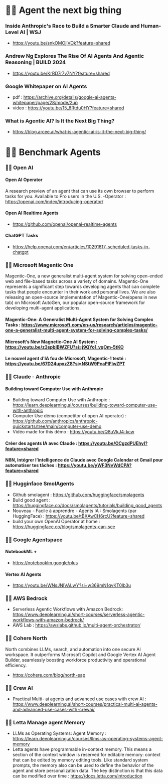 
# 👮‍♂️ Agent the next big thing 

### Inside Anthropic's Race to Build a Smarter Claude and Human-Level AI | WSJ
- https://youtu.be/snkOMOjiVOk?feature=shared

### Andrew Ng Explores The Rise Of AI Agents And Agentic Reasoning | BUILD 2024
- https://youtu.be/KrRD7r7y7NY?feature=shared

### Google Whitepaper on AI Agents 
- pdf : https://archive.org/details/google-ai-agents-whitepaper/page/28/mode/2up
- video : https://youtu.be/15_8Rtdu0HY?feature=shared

### What is Agentic AI? Is It the Next Big Thing?
- https://blog.arcee.ai/what-is-agentic-ai-is-it-the-next-big-thing/


# 👮‍♂️ Benchmark Agents 

### 🕵️‍♂️ Open AI 
 #### Open AI Operator 
A research preview of an agent that can use its own browser to perform tasks for you. Available to Pro users in the U.S.
-Operator : https://openai.com/index/introducing-operator/

 #### Open AI Realtime Agents 
- https://github.com/openai/openai-realtime-agents

 #### ChatGPT Tasks 
- https://help.openai.com/en/articles/10291617-scheduled-tasks-in-chatgpt

### 🕵️‍♂️ Microsoft Magentic One 
Magentic-One, a new generalist multi-agent system for solving open-ended web and file-based tasks across a variety of domains. Magentic-One represents a significant step towards developing agents that can complete tasks that people encounter in their work and personal lives. We are also releasing an open-source implementation of Magentic-One(opens in new tab) on Microsoft AutoGen, our popular open-source framework for developing multi-agent applications.
#### Magentic-One: A Generalist Multi-Agent System for Solving Complex Tasks : https://www.microsoft.com/en-us/research/articles/magentic-one-a-generalist-multi-agent-system-for-solving-complex-tasks/
#### Microsoft’s New Magnetic-One AI System : https://youtu.be/z3spbIBWZFU?si=j9QYo1_vqOm-5tKO
#### Le nouvel agent d'IA fou de Microsoft, Magentic-1 testé : https://youtu.be/67D24upxzZ8?si=NStW9PcaPIFIwZPT


### 🕵️‍♂️ Claude - Anthropic 
#### Building toward Computer Use with Anthropic
- Building toward Computer Use with Anthropic : https://learn.deeplearning.ai/courses/building-toward-computer-use-with-anthropic
- Computer Use démo (competitor of open AI operator) : https://github.com/anthropics/anthropic-quickstarts/tree/main/computer-use-demo
- Vidéo made for this démo : https://youtu.be/Q8uVkJ4-kcw
#### Créer des agents IA avec Claude : https://youtu.be/OCgzdPUEhyI?feature=shared
#### N8N, Intégrer l’intelligence de Claude avec Google Calendar et Gmail pour automatiser tes tâches : https://youtu.be/yWF3NvWdCPA?feature=shared

### 🕵️‍♂️ Hugginface SmolAgents 
- Github smolagent : https://github.com/huggingface/smolagents
- Build good agent : https://huggingface.co/docs/smolagents/tutorials/building_good_agents
- Nouveau - Facile à apprendre - Agents IA : Smolagents (par HuggingFace) : https://youtu.be/tBXAwCH6rcU?feature=shared
- build your own OpenAI Operator at home : https://huggingface.co/blog/smolagents-can-see

### 🕵️‍♂️ Google Agentspace 
#### NotebookML + 
- https://notebooklm.google/plus
#### Vertex AI Agents 
- https://youtu.be/WNsJNIVALwY?si=w369mN1qvKT0lb3u

### 🕵️‍♂️ AWS Bedrock 
- Serverless Agentic Workflows with Amazon Bedrock: https://www.deeplearning.ai/short-courses/serverless-agentic-workflows-with-amazon-bedrock/
- AWS Lab : https://awslabs.github.io/multi-agent-orchestrator/

### 🕵️‍♂️ Cohere North 
North combines LLMs, search, and automation into one secure AI workspace. It outperforms Microsoft Copilot and Google Vertex AI Agent Builder, seamlessly boosting workforce productivity and operational efficiency.
- https://cohere.com/blog/north-eap

### 🕵️‍♂️ Crew AI 
- Practical Multi- ai agents and advanced use cases with crew AI : https://www.deeplearning.ai/short-courses/practical-multi-ai-agents-and-advanced-use-cases-with-crewai/

### 🕵️‍♂️ Letta Manage agent Memory 
- LLMs as Operating Systems: Agent Memory : https://learn.deeplearning.ai/courses/llms-as-operating-systems-agent-memory
- Letta agents have programmable in-context memory. This means a section of the context window is reserved for editable memory: context that can be edited by memory editing tools. Like standard system prompts, the memory also can be used to define the behavior of the agent and store personalization data. The key distinction is that this data can be modified over time :  https://docs.letta.com/introduction
 
  
    

